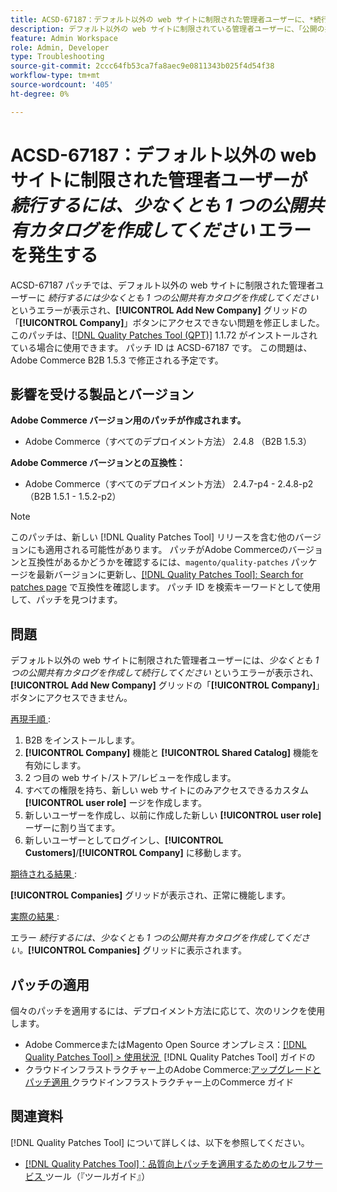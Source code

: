 ```yaml
---
title: ACSD-67187：デフォルト以外の web サイトに制限された管理者ユーザーに、*続行するには、少なくとも 1 つの公開共有カタログを作成してください* エラーが発生します
description: デフォルト以外の web サイトに制限されている管理者ユーザーに、「公開の共有カタログを少なくとも作成して続行してください」というエラーが表示され、会社グリッドの「新しい会社を追加」ボタンにアクセスできないAdobe Commerceの問題を修正するために、ACSD-67187 パッチを適用してください。
feature: Admin Workspace
role: Admin, Developer
type: Troubleshooting
source-git-commit: 2ccc64fb53ca7fa8aec9e0811343b025f4d54f38
workflow-type: tm+mt
source-wordcount: '405'
ht-degree: 0%

---
```



# ACSD-67187：デフォルト以外の web サイトに制限された管理者ユーザーが *続行するには、少なくとも 1 つの公開共有カタログを作成してください* エラーを発生する

ACSD-67187 パッチでは、デフォルト以外の web サイトに制限された管理者ユーザーに *続行するには少なくとも 1 つの公開共有カタログを作成してください* というエラーが表示され、**[!UICONTROL Add New Company]** グリッドの「**[!UICONTROL Company]**」ボタンにアクセスできない問題を修正しました。 このパッチは、[[!DNL Quality Patches Tool (QPT)]](/help/tools/quality-patches-tool/quality-patches-tool-to-self-serve-quality-patches.md) 1.1.72 がインストールされている場合に使用できます。 パッチ ID は ACSD-67187 です。 この問題は、Adobe Commerce B2B 1.5.3 で修正される予定です。

## 影響を受ける製品とバージョン

**Adobe Commerce バージョン用のパッチが作成されます。**

* Adobe Commerce（すべてのデプロイメント方法） 2.4.8 （B2B 1.5.3）

**Adobe Commerce バージョンとの互換性：**

* Adobe Commerce（すべてのデプロイメント方法） 2.4.7-p4 - 2.4.8-p2 （B2B 1.5.1 - 1.5.2-p2）

>[!NOTE]
>
>このパッチは、新しい [!DNL Quality Patches Tool] リリースを含む他のバージョンにも適用される可能性があります。 パッチがAdobe Commerceのバージョンと互換性があるかどうかを確認するには、`magento/quality-patches` パッケージを最新バージョンに更新し、[[!DNL Quality Patches Tool]: Search for patches page](https://experienceleague.adobe.com/tools/commerce-quality-patches/index.html) で互換性を確認します。 パッチ ID を検索キーワードとして使用して、パッチを見つけます。

## 問題

デフォルト以外の web サイトに制限された管理者ユーザーには、*少なくとも 1 つの公開共有カタログを作成して続行してください* というエラーが表示され、**[!UICONTROL Add New Company]** グリッドの「**[!UICONTROL Company]**」ボタンにアクセスできません。

<u> 再現手順 </u>:

1. B2B をインストールします。
1. **[!UICONTROL Company]** 機能と **[!UICONTROL Shared Catalog]** 機能を有効にします。
1. 2 つ目の web サイト/ストア/レビューを作成します。
1. すべての権限を持ち、新しい web サイトにのみアクセスできるカスタム **[!UICONTROL user role]** ージを作成します。
1. 新しいユーザーを作成し、以前に作成した新しい **[!UICONTROL user role]** ーザーに割り当てます。
1. 新しいユーザーとしてログインし、**[!UICONTROL Customers]**/**[!UICONTROL Company]** に移動します。

<u> 期待される結果 </u>:

**[!UICONTROL Companies]** グリッドが表示され、正常に機能します。

<u> 実際の結果 </u>:

エラー *続行するには、少なくとも 1 つの公開共有カタログを作成してください。***[!UICONTROL Companies]** グリッドに表示されます。

## パッチの適用

個々のパッチを適用するには、デプロイメント方法に応じて、次のリンクを使用します。

* Adobe CommerceまたはMagento Open Source オンプレミス：[[!DNL Quality Patches Tool] > 使用状況 &#x200B;](/help/tools/quality-patches-tool/usage.md) [!DNL Quality Patches Tool] ガイドの
* クラウドインフラストラクチャー上のAdobe Commerce:[&#x200B; アップグレードとパッチ適用 &#x200B;](https://experienceleague.adobe.com/docs/commerce-cloud-service/user-guide/develop/upgrade/apply-patches.html) クラウドインフラストラクチャー上のCommerce ガイド

## 関連資料

[!DNL Quality Patches Tool] について詳しくは、以下を参照してください。

* [[!DNL Quality Patches Tool]：品質向上パッチを適用するためのセルフサービス &#x200B;](/help/tools/quality-patches-tool/quality-patches-tool-to-self-serve-quality-patches.md) ツール（『ツールガイド』）
